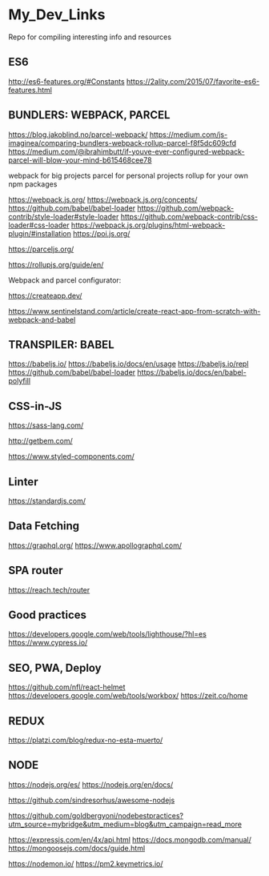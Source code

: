 # My_Dev_Links

Repo for compiling interesting info and resources

## ES6

http://es6-features.org/#Constants
https://2ality.com/2015/07/favorite-es6-features.html

## BUNDLERS: WEBPACK, PARCEL

https://blog.jakoblind.no/parcel-webpack/
https://medium.com/js-imaginea/comparing-bundlers-webpack-rollup-parcel-f8f5dc609cfd
https://medium.com/@ibrahimbutt/if-youve-ever-configured-webpack-parcel-will-blow-your-mind-b615468cee78

webpack for big projects
parcel for personal projects
rollup for your own npm packages

https://webpack.js.org/
https://webpack.js.org/concepts/
https://github.com/babel/babel-loader
https://github.com/webpack-contrib/style-loader#style-loader
https://github.com/webpack-contrib/css-loader#css-loader
https://webpack.js.org/plugins/html-webpack-plugin/#installation
https://poi.js.org/

https://parceljs.org/

https://rollupjs.org/guide/en/

Webpack and parcel configurator:

https://createapp.dev/

https://www.sentinelstand.com/article/create-react-app-from-scratch-with-webpack-and-babel

## TRANSPILER: BABEL

https://babeljs.io/
https://babeljs.io/docs/en/usage
https://babeljs.io/repl
https://github.com/babel/babel-loader
https://babeljs.io/docs/en/babel-polyfill

## CSS-in-JS

https://sass-lang.com/

http://getbem.com/

https://www.styled-components.com/

## Linter

https://standardjs.com/

## Data Fetching

https://graphql.org/
https://www.apollographql.com/

## SPA router

https://reach.tech/router

## Good practices

https://developers.google.com/web/tools/lighthouse/?hl=es
https://www.cypress.io/

## SEO, PWA, Deploy

https://github.com/nfl/react-helmet
https://developers.google.com/web/tools/workbox/
https://zeit.co/home

## REDUX

https://platzi.com/blog/redux-no-esta-muerto/

## NODE

https://nodejs.org/es/
https://nodejs.org/en/docs/

https://github.com/sindresorhus/awesome-nodejs

https://github.com/goldbergyoni/nodebestpractices?utm_source=mybridge&utm_medium=blog&utm_campaign=read_more

https://expressjs.com/en/4x/api.html
https://docs.mongodb.com/manual/
https://mongoosejs.com/docs/guide.html

https://nodemon.io/
https://pm2.keymetrics.io/



